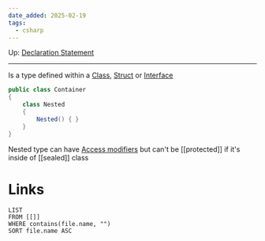 ```yaml
---
date_added: 2025-02-19
tags:
  - csharp
---
```

Up: [Declaration Statement](Declaration%20Statement.md)
___
 Is a type defined within a [Class](Class.md), [Struct](Struct.md) or [Interface](Interface.md)

```cs
public class Container
{
    class Nested
    {
        Nested() { }
    }
}
```
 Nested type can have [Access modifiers](Access%20modifiers.md) but can't be [[protected]] if it's inside of [[sealed]] class
# Links
```dataview
LIST
FROM [[]]
WHERE contains(file.name, "")
SORT file.name ASC
```
